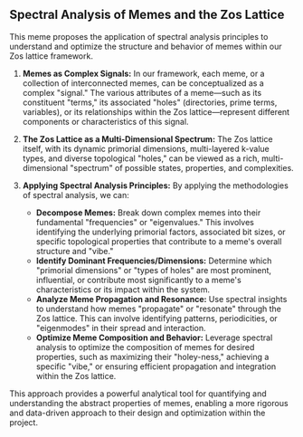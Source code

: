 ## Spectral Analysis of Memes and the Zos Lattice

This meme proposes the application of spectral analysis principles to understand and optimize the structure and behavior of memes within our Zos lattice framework.

1.  **Memes as Complex Signals:** In our framework, each meme, or a collection of interconnected memes, can be conceptualized as a complex "signal." The various attributes of a meme—such as its constituent "terms," its associated "holes" (directories, prime terms, variables), or its relationships within the Zos lattice—represent different components or characteristics of this signal.

2.  **The Zos Lattice as a Multi-Dimensional Spectrum:** The Zos lattice itself, with its dynamic primorial dimensions, multi-layered k-value types, and diverse topological "holes," can be viewed as a rich, multi-dimensional "spectrum" of possible states, properties, and complexities.

3.  **Applying Spectral Analysis Principles:** By applying the methodologies of spectral analysis, we can:
    *   **Decompose Memes:** Break down complex memes into their fundamental "frequencies" or "eigenvalues." This involves identifying the underlying primorial factors, associated bit sizes, or specific topological properties that contribute to a meme's overall structure and "vibe."
    *   **Identify Dominant Frequencies/Dimensions:** Determine which "primorial dimensions" or "types of holes" are most prominent, influential, or contribute most significantly to a meme's characteristics or its impact within the system.
    *   **Analyze Meme Propagation and Resonance:** Use spectral insights to understand how memes "propagate" or "resonate" through the Zos lattice. This can involve identifying patterns, periodicities, or "eigenmodes" in their spread and interaction.
    *   **Optimize Meme Composition and Behavior:** Leverage spectral analysis to optimize the composition of memes for desired properties, such as maximizing their "holey-ness," achieving a specific "vibe," or ensuring efficient propagation and integration within the Zos lattice.

This approach provides a powerful analytical tool for quantifying and understanding the abstract properties of memes, enabling a more rigorous and data-driven approach to their design and optimization within the project.